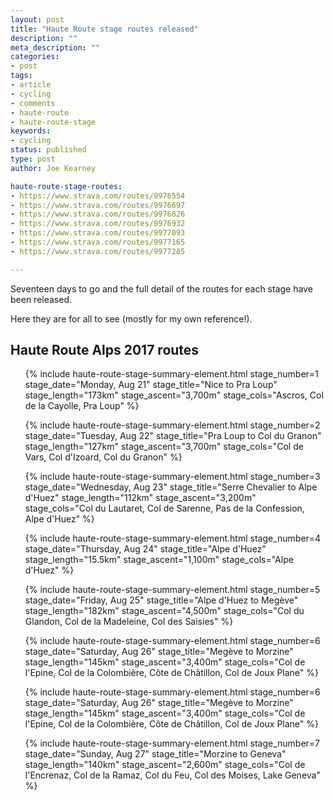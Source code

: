 ```yaml
---
layout: post
title: "Haute Route stage routes released"
description: ""
meta_description: ""
categories:
- post
tags:
- article
- cycling
- comments
- haute-route
- haute-route-stage
keywords:
- cycling
status: published
type: post
author: Joe Kearney

haute-route-stage-routes:
- https://www.strava.com/routes/9976554
- https://www.strava.com/routes/9976697
- https://www.strava.com/routes/9976826
- https://www.strava.com/routes/9976932
- https://www.strava.com/routes/9977093
- https://www.strava.com/routes/9977165
- https://www.strava.com/routes/9977285

---
```


[haute-route]: /haute-route

Seventeen days to go and the full detail of the routes for each stage have been released.

Here they are for all to see (mostly for my own reference!).

## Haute Route Alps 2017 routes

<ul class="listing">
{% include haute-route-stage-summary-element.html stage_number=1 stage_date="Monday, Aug 21" stage_title="Nice to Pra Loup" stage_length="173km" stage_ascent="3,700m" stage_cols="Ascros, Col de la Cayolle, Pra Loup" %}

{% include haute-route-stage-summary-element.html stage_number=2 stage_date="Tuesday, Aug 22" stage_title="Pra Loup to Col du Granon" stage_length="127km" stage_ascent="3,700m" stage_cols="Col de Vars, Col d'Izoard, Col du Granon" %}

{% include haute-route-stage-summary-element.html stage_number=3 stage_date="Wednesday, Aug 23" stage_title="Serre Chevalier to Alpe d'Huez" stage_length="112km" stage_ascent="3,200m" stage_cols="Col du Lautaret, Col de Sarenne, Pas de la Confession, Alpe d'Huez" %}

{% include haute-route-stage-summary-element.html stage_number=4 stage_date="Thursday, Aug 24" stage_title="Alpe d'Huez" stage_length="15.5km" stage_ascent="1,100m" stage_cols="Alpe d'Huez" %}

{% include haute-route-stage-summary-element.html stage_number=5 stage_date="Friday, Aug 25" stage_title="Alpe d'Huez to Megève" stage_length="182km" stage_ascent="4,500m" stage_cols="Col du Glandon, Col de la Madeleine, Col des Saisies" %}

{% include haute-route-stage-summary-element.html stage_number=6 stage_date="Saturday, Aug 26" stage_title="Megève to Morzine" stage_length="145km" stage_ascent="3,400m" stage_cols="Col de l'Epine, Col de la Colombière, Côte de Châtillon, Col de Joux Plane" %}

{% include haute-route-stage-summary-element.html stage_number=6 stage_date="Saturday, Aug 26" stage_title="Megève to Morzine" stage_length="145km" stage_ascent="3,400m" stage_cols="Col de l'Epine, Col de la Colombière, Côte de Châtillon, Col de Joux Plane" %}

{% include haute-route-stage-summary-element.html stage_number=7 stage_date="Sunday, Aug 27" stage_title="Morzine to Geneva" stage_length="140km" stage_ascent="2,600m" stage_cols="Col de l'Encrenaz, Col de la Ramaz, Col du Feu, Col des Moises, Lake Geneva" %}
</ul>
